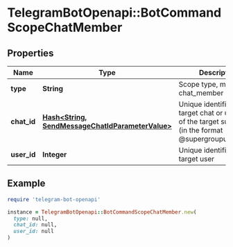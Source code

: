 # TelegramBotOpenapi::BotCommandScopeChatMember

## Properties

| Name | Type | Description | Notes |
| ---- | ---- | ----------- | ----- |
| **type** | **String** | Scope type, must be chat_member |  |
| **chat_id** | [**Hash&lt;String, SendMessageChatIdParameterValue&gt;**](SendMessageChatIdParameterValue.md) | Unique identifier for the target chat or username of the target supergroup (in the format @supergroupusername) |  |
| **user_id** | **Integer** | Unique identifier of the target user |  |

## Example

```ruby
require 'telegram-bot-openapi'

instance = TelegramBotOpenapi::BotCommandScopeChatMember.new(
  type: null,
  chat_id: null,
  user_id: null
)
```

